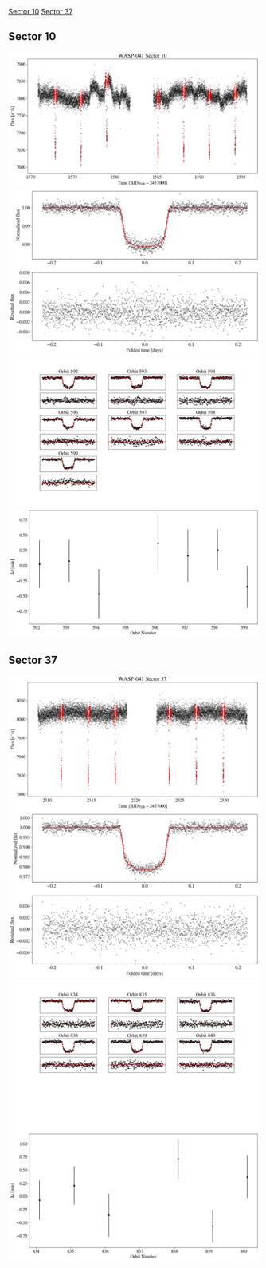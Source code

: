 [Sector 10](#sector10)
[Sector 37](#sector37)

<a name = "sector10"></a>
## Sector 10
![alt text](/tt/WASP-041_Sector_10/WASP-041_Sector_10_a_TimeSeries.png)
![alt text](/tt/WASP-041_Sector_10/WASP-041_Sector_10_b_FoldedLightCurve.png)
![alt text](/tt/WASP-041_Sector_10/WASP-041_Sector_10_b_IndividualTransitsWithFit.png)
![alt text](/tt/WASP-041_Sector_10/WASP-041_Sector_10_c_TimingResiduals.png)

<a name = "sector37"></a>
## Sector 37
![alt text](/tt/WASP-041_Sector_37/WASP-041_Sector_37_a_TimeSeries.png)
![alt text](/tt/WASP-041_Sector_37/WASP-041_Sector_37_b_FoldedLightCurve.png)
![alt text](/tt/WASP-041_Sector_37/WASP-041_Sector_37_b_IndividualTransitsWithFit.png)
![alt text](/tt/WASP-041_Sector_37/WASP-041_Sector_37_c_TimingResiduals.png)


